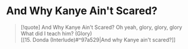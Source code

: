 # And Why Kanye Ain't Scared?

> [!quote] And Why Kanye Ain't Scared?
Oh yeah, glory, glory, glory  
What did I teach him? (Glory)  
[[15. Donda (Interlude)#^97a529|And why Kanye ain't scared?]]  
